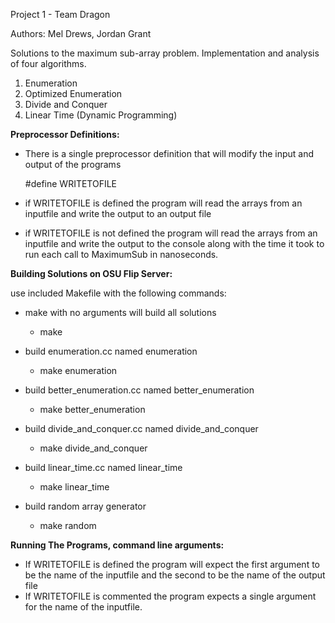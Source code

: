 Project 1 - Team Dragon

Authors: Mel Drews, Jordan Grant

Solutions to the maximum sub-array problem. Implementation and analysis of four algorithms.

1. Enumeration
2. Optimized Enumeration
3. Divide and Conquer
4. Linear Time (Dynamic Programming)

__Preprocessor Definitions:__

* There is a single preprocessor definition that will modify the input and output of the programs

	#define WRITETOFILE

* if WRITETOFILE is defined the program will read the arrays from an inputfile and write the output to an output file 

* if WRITETOFILE is not defined the program will read the arrays from an inputfile and write the output to the console along with the time it took to run each call to MaximumSub in nanoseconds.


__Building Solutions on OSU Flip Server:__


use included Makefile with the following commands:

* make with no arguments will build all solutions
	* make

* build enumeration.cc named enumeration
	* make enumeration

* build better_enumeration.cc named better_enumeration
	* make better_enumeration

* build divide_and_conquer.cc named divide_and_conquer
	* make divide_and_conquer

* build linear_time.cc named linear_time
	* make linear_time
	
* build random array generator
	* make random



__Running The Programs, command line arguments:__

* If WRITETOFILE is defined the program will expect the first argument to be the name of the inputfile and the second to be the name of the output file
* If WRITETOFILE is commented the program expects a single argument for the name of the inputfile.


